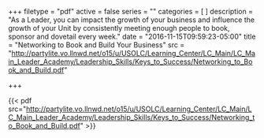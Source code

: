 +++
filetype = "pdf"
active = false
series = ""
categories = [
]
description = "As a Leader, you can impact the growth of your business and influence the growth of your Unit by consistently meeting enough people to book, sponsor and dovetail every week."
date = "2016-11-15T09:59:23-05:00"
title = "Networking to Book and Build Your Business"
src = "http://partylite.vo.llnwd.net/o15/u/USOLC/Learning_Center/LC_Main/LC_Main_Leader_Academy/Leadership_Skills/Keys_to_Success/Networking_to_Book_and_Build.pdf"

+++

{{< pdf src="http://partylite.vo.llnwd.net/o15/u/USOLC/Learning_Center/LC_Main/LC_Main_Leader_Academy/Leadership_Skills/Keys_to_Success/Networking_to_Book_and_Build.pdf" >}}
